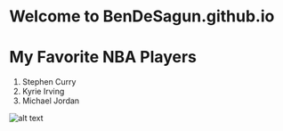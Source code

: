 # Welcome to BenDeSagun.github.io
# My Favorite NBA Players #
1. Stephen Curry
2. Kyrie Irving
3. Michael Jordan


![alt text](https://user-images.githubusercontent.com/118234191/202190892-ba27c67e-4357-4961-8498-f9d674d58f6a.png)
